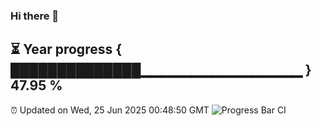 ### Hi there 👋
⏳ Year progress { ██████████████▁▁▁▁▁▁▁▁▁▁▁▁▁▁▁▁ } 47.95 %
---
⏰ Updated on Wed, 25 Jun 2025 00:48:50 GMT
![Progress Bar CI](https://github.com/Moyi321/Moyi321/workflows/Progress%20Bar%20CI/badge.svg)
